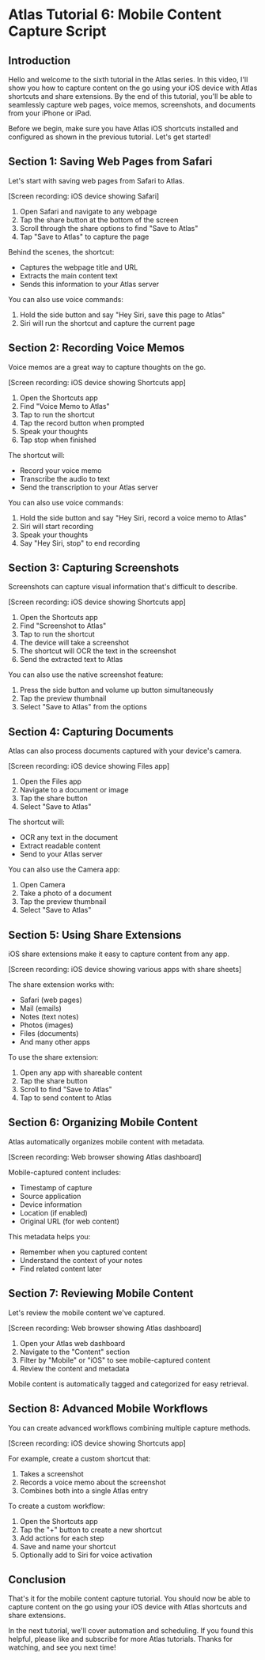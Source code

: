 # Atlas Tutorial 6: Mobile Content Capture Script

## Introduction
Hello and welcome to the sixth tutorial in the Atlas series. In this video, I'll show you how to capture content on the go using your iOS device with Atlas shortcuts and share extensions. By the end of this tutorial, you'll be able to seamlessly capture web pages, voice memos, screenshots, and documents from your iPhone or iPad.

Before we begin, make sure you have Atlas iOS shortcuts installed and configured as shown in the previous tutorial. Let's get started!

## Section 1: Saving Web Pages from Safari
Let's start with saving web pages from Safari to Atlas.

[Screen recording: iOS device showing Safari]

1. Open Safari and navigate to any webpage
2. Tap the share button at the bottom of the screen
3. Scroll through the share options to find "Save to Atlas"
4. Tap "Save to Atlas" to capture the page

Behind the scenes, the shortcut:
- Captures the webpage title and URL
- Extracts the main content text
- Sends this information to your Atlas server

You can also use voice commands:
1. Hold the side button and say "Hey Siri, save this page to Atlas"
2. Siri will run the shortcut and capture the current page

## Section 2: Recording Voice Memos
Voice memos are a great way to capture thoughts on the go.

[Screen recording: iOS device showing Shortcuts app]

1. Open the Shortcuts app
2. Find "Voice Memo to Atlas"
3. Tap to run the shortcut
4. Tap the record button when prompted
5. Speak your thoughts
6. Tap stop when finished

The shortcut will:
- Record your voice memo
- Transcribe the audio to text
- Send the transcription to your Atlas server

You can also use voice commands:
1. Hold the side button and say "Hey Siri, record a voice memo to Atlas"
2. Siri will start recording
3. Speak your thoughts
4. Say "Hey Siri, stop" to end recording

## Section 3: Capturing Screenshots
Screenshots can capture visual information that's difficult to describe.

[Screen recording: iOS device showing Shortcuts app]

1. Open the Shortcuts app
2. Find "Screenshot to Atlas"
3. Tap to run the shortcut
4. The device will take a screenshot
5. The shortcut will OCR the text in the screenshot
6. Send the extracted text to Atlas

You can also use the native screenshot feature:
1. Press the side button and volume up button simultaneously
2. Tap the preview thumbnail
3. Select "Save to Atlas" from the options

## Section 4: Capturing Documents
Atlas can also process documents captured with your device's camera.

[Screen recording: iOS device showing Files app]

1. Open the Files app
2. Navigate to a document or image
3. Tap the share button
4. Select "Save to Atlas"

The shortcut will:
- OCR any text in the document
- Extract readable content
- Send to your Atlas server

You can also use the Camera app:
1. Open Camera
2. Take a photo of a document
3. Tap the preview thumbnail
4. Select "Save to Atlas"

## Section 5: Using Share Extensions
iOS share extensions make it easy to capture content from any app.

[Screen recording: iOS device showing various apps with share sheets]

The share extension works with:
- Safari (web pages)
- Mail (emails)
- Notes (text notes)
- Photos (images)
- Files (documents)
- And many other apps

To use the share extension:
1. Open any app with shareable content
2. Tap the share button
3. Scroll to find "Save to Atlas"
4. Tap to send content to Atlas

## Section 6: Organizing Mobile Content
Atlas automatically organizes mobile content with metadata.

[Screen recording: Web browser showing Atlas dashboard]

Mobile-captured content includes:
- Timestamp of capture
- Source application
- Device information
- Location (if enabled)
- Original URL (for web content)

This metadata helps you:
- Remember when you captured content
- Understand the context of your notes
- Find related content later

## Section 7: Reviewing Mobile Content
Let's review the mobile content we've captured.

[Screen recording: Web browser showing Atlas dashboard]

1. Open your Atlas web dashboard
2. Navigate to the "Content" section
3. Filter by "Mobile" or "iOS" to see mobile-captured content
4. Review the content and metadata

Mobile content is automatically tagged and categorized for easy retrieval.

## Section 8: Advanced Mobile Workflows
You can create advanced workflows combining multiple capture methods.

[Screen recording: iOS device showing Shortcuts app]

For example, create a custom shortcut that:
1. Takes a screenshot
2. Records a voice memo about the screenshot
3. Combines both into a single Atlas entry

To create a custom workflow:
1. Open the Shortcuts app
2. Tap the "+" button to create a new shortcut
3. Add actions for each step
4. Save and name your shortcut
5. Optionally add to Siri for voice activation

## Conclusion
That's it for the mobile content capture tutorial. You should now be able to capture content on the go using your iOS device with Atlas shortcuts and share extensions.

In the next tutorial, we'll cover automation and scheduling. If you found this helpful, please like and subscribe for more Atlas tutorials. Thanks for watching, and see you next time!